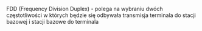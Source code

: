 FDD (Frequency Division Duplex) - polega na wybraniu dwóch częstotliwości w których będzie się odbywała transmisja terminala do stacji bazowej i stacji bazowe do terminala